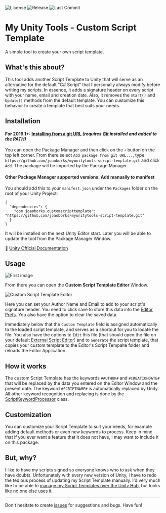 ![License](https://img.shields.io/github/license/joaoborks/myunitytools-script-template)
![Release](https://img.shields.io/github/v/release/joaoborks/myunitytools-script-template?sort=semver)
![Last Commit](https://img.shields.io/github/last-commit/joaoborks/myunitytools-script-template)

My Unity Tools - Custom Script Template
===

A simple tool to create your own script template.

What's this about?
---

This tool adds another Script Template to Unity that will serve as an alternative for the default "C# Script" that I personally always
modify before writing my scripts. In essence, it adds a signature header on every script with your name, email and creation date. Also,
it removes the `Start()` and `Update()` methods from the default template. You can customize this behavior to create a template that
best suits your needs.

Installation
---

#### For 2019.1+: [Installing from a git URL](https://docs.unity3d.com/Manual/upm-ui-giturl.html) _(requires [Git](https://git-scm.com/) installed and added to the PATH)_
You can open the Package Manager and then click on the `+` button on the top left corner. From there select `Add package from git URL...`, type `https://github.com/joaoborks/myunitytools-script-template.git` and click `Add`. The package will be imported by the Package Manager.

#### Other Package Manager supported versions: Add manually to manifest
You should add this to your `manifest.json` under the `Packages` folder on the root of your Unity Project:
```
{
  "dependencies": {
	"com.joaoborks.customscripttemplate": "https://github.com/joaoborks/myunitytools-script-template.git"
  }
}
```

It will be installed on the next Unity Editor start. Later you will be able to update the tool from the Package Manager Window.

:link: [Unity Official Documentation](https://docs.unity3d.com/Manual/upm-git.html)

Usage
---

![First image](https://user-images.githubusercontent.com/9505905/65558067-cab4ed80-df0b-11e9-9b96-7185618b4bc9.png)

From there you can open the **Custom Script Template Editor** Window.

![Custom Script Template Editor](https://user-images.githubusercontent.com/9505905/92528263-dc67d180-f1fe-11ea-83fa-d8e6fc2fa054.png)

Here you can set your Author Name and Email to add to your script's signature header. You need to click save to store this data into
the [Editor Prefs](https://docs.unity3d.com/ScriptReference/EditorPrefs.html). You also have the option to clear the saved data.

Immediately below that the `Custom Template` field is assigned automatically to the loaded script template, and serves as a shortcut for
you to locate the file. You also have the options to `Edit` this file (that should open the file on your default 
[External Script Editor](https://docs.unity3d.com/Manual/Preferences.html#External-Tools)) and to `Generate` the script template, that
copies your custom template to the Editor's Script Tempalte folder and reloads the Editor Application.

How it works
---

The custom Script Template has the keywords `#AUTHOR#` and `#CREATIONDATE#` that will be replaced by the data you entered on the Editor
Window and the present date. The keyword `#SCRIPTNAME#` is automatically replaced by Unity. All other keyword recognition and replacing is
done by the [ScriptKeywordProcessor](Assets/CustomScriptTemplate/Editor/ScriptKeywordProcessor.cs) class.

Customization
---

You can customize your Script Template to suit your needs, for example adding default methods or even new keywords to process. Keep in
mind that if you ever want a feature that it does not have, I may want to include it on this package.

But, why?
---

I like to have my scripts signed so everyone knows who to ask when they have doubts. Unfortunately with every new version of Unity, 
I have to redo the tedious process of updating my Script Template manually. I'd very much like to be able to [manage my Script Templates
over the Unity Hub](https://forum.unity.com/threads/feature-request-manage-script-templates.532962/), but looks like no one else
uses it.

---

Don't hesitate to create [issues](https://github.com/joaoborks/myunitytools-script-template/issues) for suggestions and bugs. Have fun!
